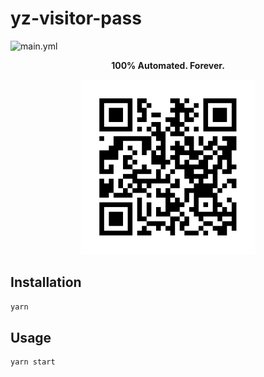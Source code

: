 # yz-visitor-pass

![main.yml](https://github.com/winstxnhdw/yz-visitor-pass/actions/workflows/main.yml/badge.svg)

<p align="center">
    <b>100% Automated. Forever.</b>
</p>

<div align="center">
    <img src="resources/qr_code.svg" />
</div>

## Installation

```bash
yarn
```

## Usage

```bash
yarn start
```
